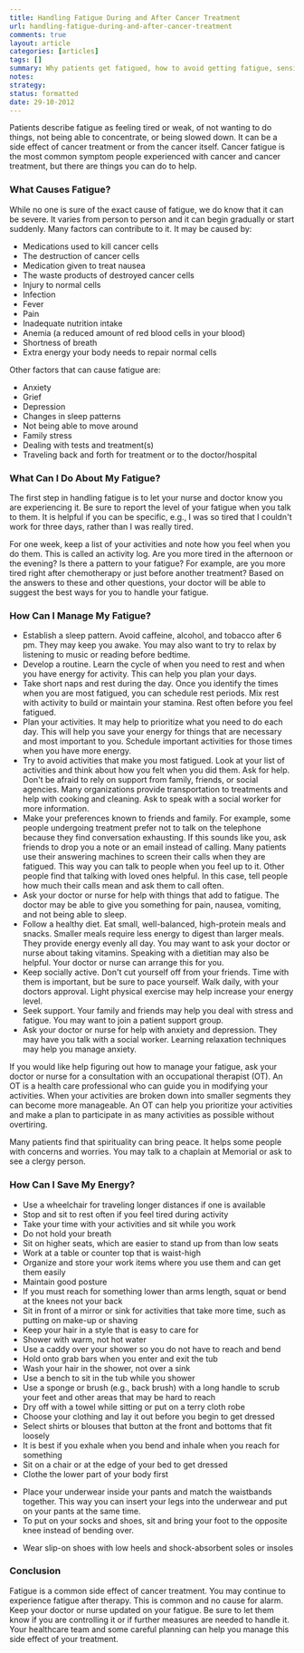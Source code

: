 ```yaml
---
title: Handling Fatigue During and After Cancer Treatment 
url: handling-fatigue-during-and-after-cancer-treatment
comments: true
layout: article
categories: [articles]
tags: []
summary: Why patients get fatigued, how to avoid getting fatigue, sensible sleep habits, activity planning, social activities, support groups, how to save energy. 
notes:
strategy:
status: formatted 
date: 29-10-2012
---
```

Patients describe fatigue as feeling tired or weak, of not wanting to do things, not being able to concentrate, or being slowed down. It can be a side effect of cancer treatment or from the cancer itself. Cancer fatigue is the most common symptom people experienced with cancer and cancer treatment, but there are things you can do to help. 

### What Causes Fatigue?
While no one is sure of the exact cause of fatigue, we do know that it can be severe. It varies from person to person and it can begin gradually or start suddenly. Many factors can contribute to it. It may be caused by: 

* Medications used to kill cancer cells
* The destruction of cancer cells
* Medication given to treat nausea
* The waste products of destroyed cancer cells
* Injury to normal cells 
* Infection
* Fever
* Pain
* Inadequate nutrition intake
* Anemia (a reduced amount of red blood cells in your blood)
* Shortness of breath
* Extra energy your body needs to repair normal cells

Other factors that can cause fatigue are:
 
* Anxiety
* Grief
* Depression 
* Changes in sleep patterns
* Not being able to move around
* Family stress
* Dealing with tests and treatment(s)
* Traveling back and forth for treatment or to the doctor/hospital

### What Can I Do About My Fatigue?
The first step in handling fatigue is to let your nurse and doctor know you are experiencing it. Be sure to report the level of your fatigue when you talk to them. It is helpful if you can be specific, e.g., I was so tired that I couldn't work for three days, rather than I was really tired. 

For one week, keep a list of your activities and note how you feel when you do them. This is called an activity log. Are you more tired in the afternoon or the evening? Is there a pattern to your fatigue? For example, are you more tired right after chemotherapy or just before another treatment? Based on the answers to these and other questions, your doctor will be able to suggest the best ways for you to handle your fatigue. 

### How Can I Manage My Fatigue?

* Establish a sleep pattern. 
Avoid caffeine, alcohol, and tobacco after 6 pm. They may keep you awake. You may also want to try to relax by listening to music or reading before bedtime. 
* Develop a routine. Learn the cycle of when you need to rest and when you have energy for activity. This can help you plan your days.
* Take short naps and rest during the day. Once you identify the times when you are most fatigued, you can schedule rest periods. Mix rest with activity to build or maintain your stamina. Rest often before you feel fatigued. 
* Plan your activities. It may help to prioritize what you need to do each day. This will help you save your energy for things that are necessary and most important to you. Schedule important activities for those times when you have more energy.
* Try to avoid activities that make you most fatigued. Look at your list of activities and think about how you felt when you did them. Ask for help. Don't be afraid to rely on support from family, friends, or social agencies. Many organizations provide transportation to treatments and help with cooking and cleaning. Ask to speak with a social worker for more information. 
* Make your preferences known to friends and family. For example, some people undergoing treatment prefer not to talk on the telephone because they find conversation exhausting. If this sounds like you, ask friends to drop you a note or an email instead of calling. Many patients use their answering machines to screen their calls when they are fatigued. This way you can talk to people when you feel up to it. Other people find that talking with loved ones helpful. In this case, tell people how much their calls mean and ask them to call often. 
* Ask your doctor or nurse for help with things that add to fatigue. The doctor may be able to give you something for pain, nausea, vomiting, and not being able to sleep.
* Follow a healthy diet. Eat small, well-balanced, high-protein meals and snacks. Smaller meals require less energy to digest than larger meals. They provide energy evenly all day. You may want to ask your doctor or nurse about taking vitamins. Speaking with a dietitian may also be helpful. Your doctor or nurse can arrange this for you.
* Keep socially active. Don't cut yourself off from your friends. Time with them is important, but be sure to pace yourself. 
Walk daily, with your doctors approval. Light physical exercise may help increase your energy level. 
* Seek support. Your family and friends may help you deal with stress and fatigue. You may want to join a patient support group. 
* Ask your doctor or nurse for help with anxiety and depression. They may have you talk with a social worker. Learning relaxation techniques may help you manage anxiety.

If you would like help figuring out how to manage your fatigue, ask your doctor or nurse for a consultation with an occupational therapist (OT). An OT is a health care professional who can guide you in modifying your activities. When your activities are broken down into smaller segments they can become more manageable. An OT can help you prioritize your activities and make a plan to participate in as many activities as possible without overtiring.

Many patients find that spirituality can bring peace. It helps some people with concerns and worries. You may talk to a chaplain at Memorial or ask to see a clergy person. 

### How Can I Save My Energy?
* Use a wheelchair for traveling longer distances if one is available
* Stop and sit to rest often if you feel tired during activity 
* Take your time with your activities and sit while you work 
* Do not hold your breath
* Sit on higher seats, which are easier to stand up from than low seats
* Work at a table or counter top that is waist-high 
* Organize and store your work items where you use them and can get them easily 
* Maintain good posture
* If you must reach for something lower than arms length, squat or bend at the knees not your back
* Sit in front of a mirror or sink for activities that take more time, such as putting on make-up or shaving
* Keep your hair in a style that is easy to care for 
* Shower with warm, not hot water
* Use a caddy over your shower so you do not have to reach and bend
* Hold onto grab bars when you enter and exit the tub
* Wash your hair in the shower, not over a sink
* Use a bench to sit in the tub while you shower
* Use a sponge or brush (e.g., back brush) with a long handle to scrub your feet and other areas that may be hard to reach
* Dry off with a towel while sitting or put on a terry cloth robe
* Choose your clothing and lay it out before you begin to get dressed
* Select shirts or blouses that button at the front and bottoms that fit loosely
* It is best if you exhale when you bend and inhale when you reach for something 
* Sit on a chair or at the edge of your bed to get dressed
* Clothe the lower part of your body first 
- Place your underwear inside your pants and match the waistbands together. This way you can insert your legs into the underwear and put on your pants at the same time. 
- To put on your socks and shoes, sit and bring your foot to the opposite knee instead of bending over.
* Wear slip-on shoes with low heels and shock-absorbent soles or insoles

### Conclusion
Fatigue is a common side effect of cancer treatment. You may continue to experience fatigue after therapy. This is common and no cause for alarm. Keep your doctor or nurse updated on your fatigue. Be sure to let them know if you are controlling it or if further measures are needed to handle it. Your healthcare team and some careful planning can help you manage this side effect of your treatment. 